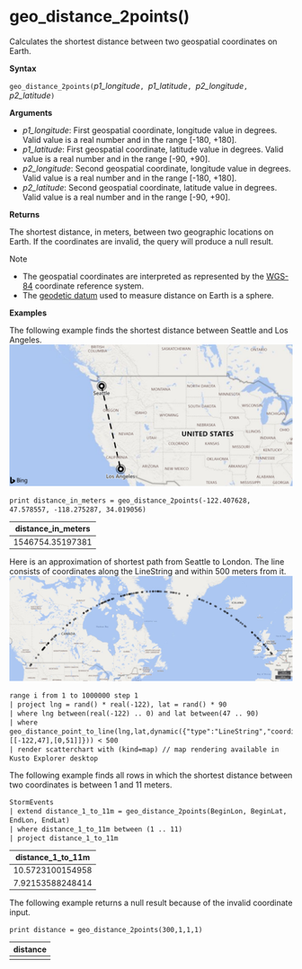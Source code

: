 # geo_distance_2points()

Calculates the shortest distance between two geospatial coordinates on Earth.

**Syntax**

`geo_distance_2points(`*p1_longitude*`, `*p1_latitude*`, `*p2_longitude*`, `*p2_latitude*`)`

**Arguments**

* *p1_longitude*: First geospatial coordinate, longitude value in degrees. Valid value is a real number and in the range [-180, +180].
* *p1_latitude*: First geospatial coordinate, latitude value in degrees. Valid value is a real number and in the range [-90, +90].
* *p2_longitude*: Second geospatial coordinate, longitude value in degrees. Valid value is a real number and in the range [-180, +180].
* *p2_latitude*: Second geospatial coordinate, latitude value in degrees. Valid value is a real number and in the range [-90, +90].

**Returns**

The shortest distance, in meters, between two geographic locations on Earth. If the coordinates are invalid, the query will produce a null result.

> [!NOTE]
> * The geospatial coordinates are interpreted as represented by the [WGS-84](https://earth-info.nga.mil/GandG/update/index.php?action=home) coordinate reference system.
> * The [geodetic datum](https://en.wikipedia.org/wiki/Geodetic_datum) used to measure distance on Earth is a sphere.

**Examples**

The following example finds the shortest distance between Seattle and Los Angeles.
![Distance between Seattle and Los Angeles](./images/queries/geo/distance_2points_seattle_los_angeles.png)

<!-- csl: https://help.kusto.windows.net/Samples -->
```
print distance_in_meters = geo_distance_2points(-122.407628, 47.578557, -118.275287, 34.019056)
```

| distance_in_meters |
|--------------------|
| 1546754.35197381   |

Here is an approximation of shortest path from Seattle to London. The line consists of coordinates along the LineString and within 500 meters from it.
![Seattle to London LineString](./images/queries/geo/line_seattle_london.png)
<!-- csl: https://help.kusto.windows.net/Samples -->
```
range i from 1 to 1000000 step 1
| project lng = rand() * real(-122), lat = rand() * 90
| where lng between(real(-122) .. 0) and lat between(47 .. 90)
| where geo_distance_point_to_line(lng,lat,dynamic({"type":"LineString","coordinates":[[-122,47],[0,51]]})) < 500
| render scatterchart with (kind=map) // map rendering available in Kusto Explorer desktop
```

The following example finds all rows in which the shortest distance between two coordinates is between 1 and 11 meters.
<!-- csl: https://help.kusto.windows.net/Samples -->
```
StormEvents
| extend distance_1_to_11m = geo_distance_2points(BeginLon, BeginLat, EndLon, EndLat)
| where distance_1_to_11m between (1 .. 11)
| project distance_1_to_11m
```

| distance_1_to_11m |
|-------------------|
| 10.5723100154958  |
| 7.92153588248414  |

The following example returns a null result because of the invalid coordinate input.
<!-- csl: https://help.kusto.windows.net/Samples -->
```
print distance = geo_distance_2points(300,1,1,1)
```

| distance |
|----------|
|          |

